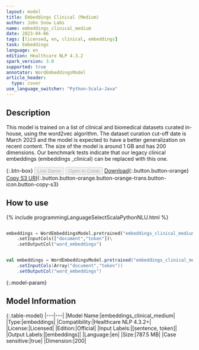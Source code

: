 ```yaml
---
layout: model
title: Embeddings Clinical (Medium)
author: John Snow Labs
name: embeddings_clinical_medium
date: 2023-04-06
tags: [licensed, en, clinical, embeddings]
task: Embeddings
language: en
edition: Healthcare NLP 4.3.2
spark_version: 3.0
supported: true
annotator: WordEmbeddingsModel
article_header:
  type: cover
use_language_switcher: "Python-Scala-Java"
---
```


## Description

This model is trained on a list of clinical and biomedical datasets curated in-house, using the word2vec algorithm. The dataset curation cut-off date is March 2023 and the model is expected to have a better generalization on recent content. The size of the model is around 1 GB and has 200 dimensions. Our benchmark tests indicate that our legacy clinical embeddings (embeddings _clinical) can be replaced with this one.

{:.btn-box}
<button class="button button-orange" disabled>Live Demo</button>
<button class="button button-orange" disabled>Open in Colab</button>
[Download](https://s3.amazonaws.com/auxdata.johnsnowlabs.com/clinical/models/embeddings_clinical_medium_en_4.3.2_3.0_1680818309367.zip){:.button.button-orange}
[Copy S3 URI](s3://auxdata.johnsnowlabs.com/clinical/models/embeddings_clinical_medium_en_4.3.2_3.0_1680818309367.zip){:.button.button-orange.button-orange-trans.button-icon.button-copy-s3}

## How to use



<div class="tabs-box" markdown="1">
{% include programmingLanguageSelectScalaPythonNLU.html %}

```python

embeddings = WordEmbeddingsModel.pretrained("embeddings_clinical_medium","en","clinical/models")\
    .setInputCols(["document","token"])\
    .setOutputCol("word_embeddings")

```

```scala

val embeddings = WordEmbeddingsModel.pretrained("embeddings_clinical_medium","en","clinical/models")
    .setInputCols(Array("document","token"))
    .setOutputCol("word_embeddings")

```
</div>

{:.model-param}
## Model Information

{:.table-model}
|---|---|
|Model Name:|embeddings_clinical_medium|
|Type:|embeddings|
|Compatibility:|Healthcare NLP 4.3.2+|
|License:|Licensed|
|Edition:|Official|
|Input Labels:|[sentence, token]|
|Output Labels:|[embeddings]|
|Language:|en|
|Size:|787.5 MB|
|Case sensitive:|true|
|Dimension:|200|
